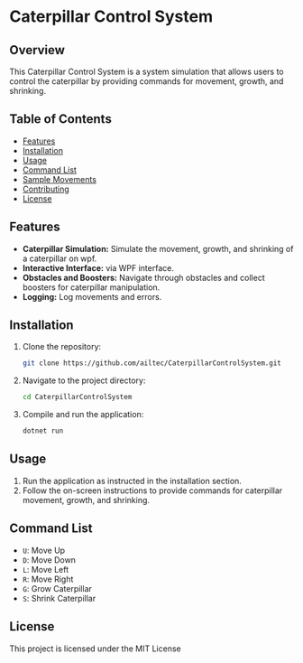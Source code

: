 # Caterpillar Control System 

## Overview

This Caterpillar Control System is a system simulation that allows users to control the caterpillar by providing commands for movement, growth, and shrinking.

## Table of Contents

- [Features](#features)
- [Installation](#installation)
- [Usage](#usage)
- [Command List](#command-list)
- [Sample Movements](#sample-movements)
- [Contributing](#contributing)
- [License](#license)

## Features

- **Caterpillar Simulation:** Simulate the movement, growth, and shrinking of a caterpillar on wpf.
- **Interactive  Interface:** via WPF interface.
- **Obstacles and Boosters:** Navigate through obstacles and collect boosters for caterpillar manipulation.
- **Logging:** Log movements and errors.

## Installation

1. Clone the repository:

   ```bash
   git clone https://github.com/ailtec/CaterpillarControlSystem.git
   ```

2. Navigate to the project directory:

   ```bash
   cd CaterpillarControlSystem
   ```

3. Compile and run the application:

   ```bash
   dotnet run  
   ```

## Usage

1. Run the application as instructed in the installation section.
2. Follow the on-screen instructions to provide commands for caterpillar movement, growth, and shrinking. 

## Command List

- `U`: Move Up
- `D`: Move Down
- `L`: Move Left
- `R`: Move Right
- `G`: Grow Caterpillar
- `S`: Shrink Caterpillar 

## License

This project is licensed under the MIT License
